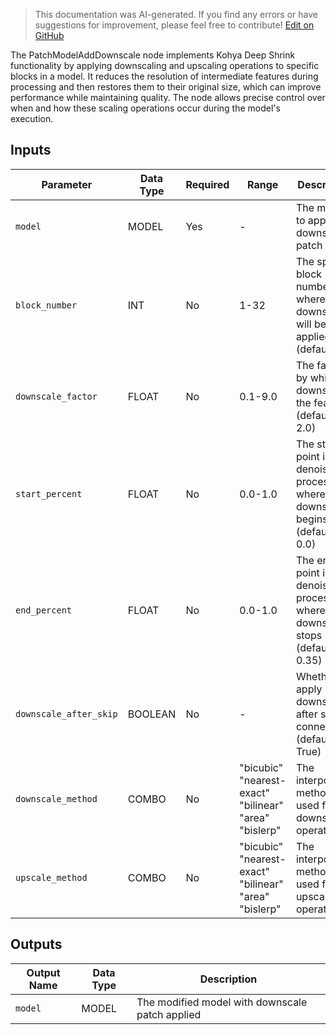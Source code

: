 > This documentation was AI-generated. If you find any errors or have suggestions for improvement, please feel free to contribute! [Edit on GitHub](https://github.com/Comfy-Org/embedded-docs/blob/main/comfyui_embedded_docs/docs/PatchModelAddDownscale/en.md)

The PatchModelAddDownscale node implements Kohya Deep Shrink functionality by applying downscaling and upscaling operations to specific blocks in a model. It reduces the resolution of intermediate features during processing and then restores them to their original size, which can improve performance while maintaining quality. The node allows precise control over when and how these scaling operations occur during the model's execution.

## Inputs

| Parameter | Data Type | Required | Range | Description |
|-----------|-----------|----------|-------|-------------|
| `model` | MODEL | Yes | - | The model to apply the downscale patch to |
| `block_number` | INT | No | 1-32 | The specific block number where downscaling will be applied (default: 3) |
| `downscale_factor` | FLOAT | No | 0.1-9.0 | The factor by which to downscale the features (default: 2.0) |
| `start_percent` | FLOAT | No | 0.0-1.0 | The starting point in the denoising process where downscaling begins (default: 0.0) |
| `end_percent` | FLOAT | No | 0.0-1.0 | The ending point in the denoising process where downscaling stops (default: 0.35) |
| `downscale_after_skip` | BOOLEAN | No | - | Whether to apply downscaling after skip connections (default: True) |
| `downscale_method` | COMBO | No | "bicubic"<br>"nearest-exact"<br>"bilinear"<br>"area"<br>"bislerp" | The interpolation method used for downscaling operations |
| `upscale_method` | COMBO | No | "bicubic"<br>"nearest-exact"<br>"bilinear"<br>"area"<br>"bislerp" | The interpolation method used for upscaling operations |

## Outputs

| Output Name | Data Type | Description |
|-------------|-----------|-------------|
| `model` | MODEL | The modified model with downscale patch applied |
